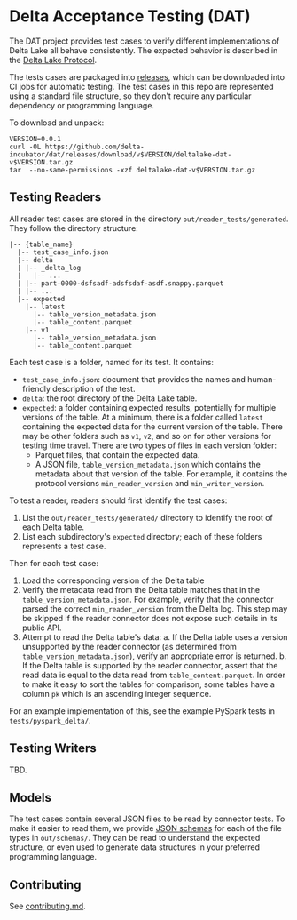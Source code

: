 # Delta Acceptance Testing (DAT)

The DAT project provides test cases to verify different implementations of Delta Lake all behave consistently. The expected behavior is described in the [Delta Lake Protocol](https://github.com/delta-io/delta/blob/master/PROTOCOL.md).

The tests cases are packaged into [releases](https://github.com/delta-incubator/dat/releases), which can be downloaded into CI jobs for automatic testing. The test cases in this repo are represented using a standard file structure, so they don't require any particular dependency or programming language.

To download and unpack:

```
VERSION=0.0.1
curl -OL https://github.com/delta-incubator/dat/releases/download/v$VERSION/deltalake-dat-v$VERSION.tar.gz
tar  --no-same-permissions -xzf deltalake-dat-v$VERSION.tar.gz
```

## Testing Readers

All reader test cases are stored in the directory `out/reader_tests/generated`. They follow the directory structure:

```
|-- {table_name}
  |-- test_case_info.json
  |-- delta
  | |-- _delta_log
  |   |-- ...
  | |-- part-0000-dsfsadf-adsfsdaf-asdf.snappy.parquet
  | |-- ...
  |-- expected
    |-- latest
      |-- table_version_metadata.json
      |-- table_content.parquet
    |-- v1
      |-- table_version_metadata.json
      |-- table_content.parquet
```

Each test case is a folder, named for its test. It contains:

 * `test_case_info.json`: document that provides the names and human-friendly description of the test.
 * `delta`: the root directory of the Delta Lake table.
 * `expected`: a folder containing expected results, potentially for multiple versions of the table. At a minimum, there is a folder called `latest` containing the expected data for the current version of the table. There may be other folders such as `v1`, `v2`, and so on for other versions for testing time travel. There are two types of files in each version folder:
   * Parquet files, that contain the expected data.
   * A JSON file, `table_version_metadata.json` which contains the metadata about that version of the table. For example, it contains the protocol versions `min_reader_version` and `min_writer_version`.

To test a reader, readers should first identify the test cases:

 1. List the `out/reader_tests/generated/` directory to identify the root of each Delta table.
 2. List each subdirectory's `expected` directory; each of these folders represents a test case.

Then for each test case:

 1. Load the corresponding version of the Delta table
 2. Verify the metadata read from the Delta table matches that in the `table_version_metadata.json`. For example, verify that the connector parsed the correct `min_reader_version` from the Delta log. This step may be skipped if the reader connector does not expose such details in its public API.
 3. Attempt to read the Delta table's data:
   a. If the Delta table uses a version unsupported by the reader connector (as determined from `table_version_metadata.json`), verify an appropriate error is returned.
   b. If the Delta table is supported by the reader connector, assert that the read data is equal to the data read from `table_content.parquet`. In order to make it easy to sort the tables for comparison, some tables have a column `pk` which is an ascending integer sequence.

For an example implementation of this, see the example PySpark tests in `tests/pyspark_delta/`.

## Testing Writers

TBD.

## Models

The test cases contain several JSON files to be read by connector tests. To make it easier to read them, we provide [JSON schemas](https://json-schema.org/) for each of the file types in `out/schemas/`. They can be read to understand
the expected structure, or even used to generate data structures in your preferred programming language.

## Contributing

See [contributing.md](./contributing.md).
